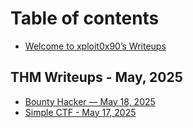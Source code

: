 # Table of contents

* [Welcome to xploit0x90’s Writeups](README.md)

## THM Writeups - May, 2025

* [Bounty Hacker  — May 18, 2025](thm-writeups-may-2025/bounty-hacker-may-18-2025.md)
* [Simple CTF - May 17, 2025](thm-writeups-may-2025/editor.md)
